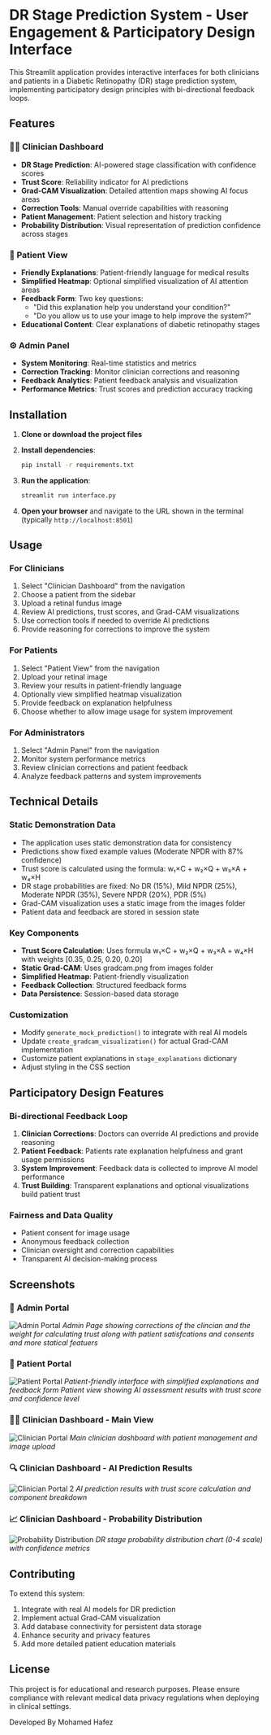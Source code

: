 # DR Stage Prediction System - User Engagement & Participatory Design Interface

This Streamlit application provides interactive interfaces for both clinicians and patients in a Diabetic Retinopathy (DR) stage prediction system, implementing participatory design principles with bi-directional feedback loops.

## Features

### 👨‍⚕️ Clinician Dashboard
- **DR Stage Prediction**: AI-powered stage classification with confidence scores
- **Trust Score**: Reliability indicator for AI predictions
- **Grad-CAM Visualization**: Detailed attention maps showing AI focus areas
- **Correction Tools**: Manual override capabilities with reasoning
- **Patient Management**: Patient selection and history tracking
- **Probability Distribution**: Visual representation of prediction confidence across stages

### 👤 Patient View
- **Friendly Explanations**: Patient-friendly language for medical results
- **Simplified Heatmap**: Optional simplified visualization of AI attention areas
- **Feedback Form**: Two key questions:
  - "Did this explanation help you understand your condition?"
  - "Do you allow us to use your image to help improve the system?"
- **Educational Content**: Clear explanations of diabetic retinopathy stages

### ⚙️ Admin Panel
- **System Monitoring**: Real-time statistics and metrics
- **Correction Tracking**: Monitor clinician corrections and reasoning
- **Feedback Analytics**: Patient feedback analysis and visualization
- **Performance Metrics**: Trust scores and prediction accuracy tracking

## Installation

1. **Clone or download the project files**

2. **Install dependencies**:
   ```bash
   pip install -r requirements.txt
   ```

3. **Run the application**:
   ```bash
   streamlit run interface.py
   ```

4. **Open your browser** and navigate to the URL shown in the terminal (typically `http://localhost:8501`)

## Usage

### For Clinicians
1. Select "Clinician Dashboard" from the navigation
2. Choose a patient from the sidebar
3. Upload a retinal fundus image
4. Review AI predictions, trust scores, and Grad-CAM visualizations
5. Use correction tools if needed to override AI predictions
6. Provide reasoning for corrections to improve the system

### For Patients
1. Select "Patient View" from the navigation
2. Upload your retinal image
3. Review your results in patient-friendly language
4. Optionally view simplified heatmap visualization
5. Provide feedback on explanation helpfulness
6. Choose whether to allow image usage for system improvement

### For Administrators
1. Select "Admin Panel" from the navigation
2. Monitor system performance metrics
3. Review clinician corrections and patient feedback
4. Analyze feedback patterns and system improvements

## Technical Details

### Static Demonstration Data
- The application uses static demonstration data for consistency
- Predictions show fixed example values (Moderate NPDR with 87% confidence)
- Trust score is calculated using the formula: w₁×C + w₂×Q + w₃×A + w₄×H
- DR stage probabilities are fixed: No DR (15%), Mild NPDR (25%), Moderate NPDR (35%), Severe NPDR (20%), PDR (5%)
- Grad-CAM visualization uses a static image from the images folder
- Patient data and feedback are stored in session state

### Key Components
- **Trust Score Calculation**: Uses formula w₁×C + w₂×Q + w₃×A + w₄×H with weights [0.35, 0.25, 0.20, 0.20]
- **Static Grad-CAM**: Uses gradcam.png from images folder
- **Simplified Heatmap**: Patient-friendly visualization
- **Feedback Collection**: Structured feedback forms
- **Data Persistence**: Session-based data storage

### Customization
- Modify `generate_mock_prediction()` to integrate with real AI models
- Update `create_gradcam_visualization()` for actual Grad-CAM implementation
- Customize patient explanations in `stage_explanations` dictionary
- Adjust styling in the CSS section

## Participatory Design Features

### Bi-directional Feedback Loop
1. **Clinician Corrections**: Doctors can override AI predictions and provide reasoning
2. **Patient Feedback**: Patients rate explanation helpfulness and grant usage permissions
3. **System Improvement**: Feedback data is collected to improve AI model performance
4. **Trust Building**: Transparent explanations and optional visualizations build patient trust

### Fairness and Data Quality
- Patient consent for image usage
- Anonymous feedback collection
- Clinician oversight and correction capabilities
- Transparent AI decision-making process

## Screenshots

### 👤 Admin Portal
![Admin Portal](images/Admin.png)
*Admin Page showing corrections of the clincian and the weight for calculating trust along with patient satisfcations and consents and more statical featuers*

### 👤 Patient Portal
![Patient Portal](images/Patient_results_web.png)
*Patient-friendly interface with simplified explanations and feedback form Patient view showing AI assessment results with trust score and confidence level*

### 👨‍⚕️ Clinician Dashboard - Main View
![Clinician Portal](images/Clincian_Portal.png)
*Main clinician dashboard with patient management and image upload*

### 🔍 Clinician Dashboard - AI Prediction Results
![Clinician Portal 2](images/Clincian_Portal_2.png)
*AI prediction results with trust score calculation and component breakdown*

### 📈 Clinician Dashboard - Probability Distribution
![Probability Distribution ](images/Clincain_Portal_3.png)
*DR stage probability distribution chart (0-4 scale) with confidence metrics*


## Contributing

To extend this system:
1. Integrate with real AI models for DR prediction
2. Implement actual Grad-CAM visualization
3. Add database connectivity for persistent data storage
4. Enhance security and privacy features
5. Add more detailed patient education materials

## License

This project is for educational and research purposes. Please ensure compliance with relevant medical data privacy regulations when deploying in clinical settings. 

Developed By Mohamed Hafez